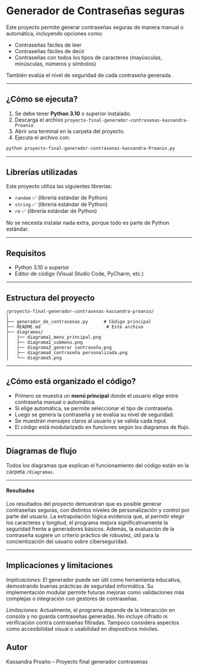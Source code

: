 #  Generador de Contraseñas seguras

Este proyecto permite generar contraseñas seguras de manera manual o automática, incluyendo opciones como:
- Contraseñas fáciles de leer
- Contraseñas fáciles de decir
- Contraseñas con todos los tipos de caracteres (mayúsculas, minúsculas, números y símbolos)

También evalúa el nivel de seguridad de cada contraseña generada.

---

##  ¿Cómo se ejecuta?

1. Se debe tener **Python 3.10** o superior instalado.
2. Descarga el archivo `proyecto-final-generador-contrasenas-kassandra-Proanio` 
3. Abrir una terminal en la carpeta del proyecto.
4. Ejecuta el archivo con:

```bash
python proyecto-final-generador-contrasenas-kassandra-Proanio.py
```

---

##  Librerías utilizadas

Este proyecto utiliza las siguientes librerías:

- `random` ✅ (librería estándar de Python)
- `string` ✅ (librería estándar de Python)
- `re` ✅ (librería estándar de Python)


 No se necesita instalar nada extra, porque todo es parte de Python estándar.

---

##  Requisitos

- Python 3.10 o superior
- Editor de código (Visual Studio Code, PyCharm, etc.)

---

##  Estructura del proyecto

```
/proyecto-final-generador-contrasenas-kassandra-proanio/
│
├── generador_de_contrasenas.py      # Código principal
├── README.md                         # Este archivo
├── diagramas/
│   ├── diagrama1_menu_principal.png
│   ├── diagrama2_submenu.png
│   ├── diagrama3_generar contraseña.png
│   ├── diagrama4_contraseña personalizada.png
│   └── diagrama5.png
```

---

##  ¿Cómo está organizado el código?

- Primero se muestra un **menú principal** donde el usuario elige entre contraseña manual o automática.
- Si elige automática, se permite seleccionar el tipo de contraseña.
- Luego se genera la contraseña y se evalúa su nivel de seguridad.
- Se muestran mensajes claros al usuario y se valida cada input.
- El código está modularizado en funciones según los diagramas de flujo.

---

##  Diagramas de flujo

Todos los diagramas que explican el funcionamiento del código están en la carpeta `/diagramas`.

---
#### Resultados

Los resultados del proyecto demuestran que es posible generar contraseñas seguras, con distintos niveles de personalización y control por parte del usuario. La extrapolación lógica evidencia que, al permitir elegir los caracteres y longitud, el programa mejora significativamente la seguridad frente a generadores básicos. Además, la evaluación de la contraseña sugiere un criterio práctico de robustez, útil para la concientización del usuario sobre ciberseguridad.

---

##  Implicaciones y limitaciones

*Implicaciones*: El generador puede ser útil como herramienta educativa, demostrando buenas prácticas de seguridad informática. Su implementación modular permite futuras mejoras como validaciones más complejas o integración con gestores de contraseñas.

*Limitaciones*: Actualmente, el programa depende de la interacción en consola y no guarda contraseñas generadas. No incluye cifrado ni verificación contra contraseñas filtradas. Tampoco considera aspectos como accesibilidad visual o usabilidad en dispositivos móviles.

##  Autor

Kassandra Proaño – Proyecto final generador contrasenas
